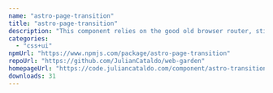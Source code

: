 ```yaml
---
name: "astro-page-transition"
title: "astro-page-transition"
description: "This component relies on the good old browser router, still, it will give to your website an SPA feel, without all the JS overhead."
categories:
  - "css+ui"
npmUrl: "https://www.npmjs.com/package/astro-page-transition"
repoUrl: "https://github.com/JulianCataldo/web-garden"
homepageUrl: "https://code.juliancataldo.com/component/astro-transition"
downloads: 31
---
```

